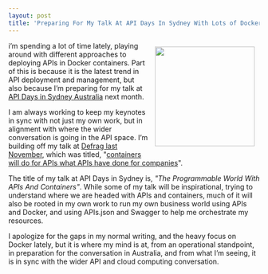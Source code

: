 ```yaml
---
layout: post
title: 'Preparing For My Talk At API Days In Sydney With Lots of Docker, Swagger, and APIs.json Work'
---
```

<p><img style="padding: 10px;" src="http://kinlane-productions.s3.amazonaws.com/api-evangelist-site/blog/swagger-api-docker.png" alt="" width="200" align="right" /></p>
<p>i&rsquo;m spending a lot of time lately, playing around with different approaches to deploying APIs in Docker containers. Part of this is because it is the latest trend in API deployment and management, but also because I&rsquo;m preparing for my talk at <a href="http://syd.apidays.io/">API Days in Sydney Australia</a> next month.</p>
<p>I am always working to keep my keynotes in sync with not just my own work, but in alignment with where the wider conversation is going in the API space. I&rsquo;m building off my talk at <a href="http://www.defragcon.com/">Defrag last November</a>, which was titled, "<a href="http://kinlane.github.io/talks/defrag/containers-will-do-for-apis-what-apis-do-for-companies.html">containers will do for APIs what APIs have done for companies</a>".</p>
<p>The title of my talk at API Days in Sydney is, <em>"The Programmable World With APIs And Containers"</em>. While some of my talk will be inspirational, trying to understand where we are headed with APIs and containers, much of it will also be rooted in my own work to run my own business world using APIs and Docker, and using APIs.json and Swagger to help me orchestrate my resources.</p>
<p>I apologize for the gaps in my normal writing, and the heavy focus on Docker lately, but it is where my mind is at, from an operational standpoint, in preparation for the conversation in Australia, and from what I&rsquo;m seeing, it is in sync with the wider API and cloud computing conversation.</p>